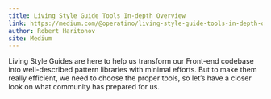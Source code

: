 ```yaml
---
title: Living Style Guide Tools In-depth Overview
link: https://medium.com/@operatino/living-style-guide-tools-in-depth-overview-28cfffb92d05
author: Robert Haritonov
site: Medium
---
```


Living Style Guides are here to help us transform our Front-end codebase into well-described pattern libraries with minimal efforts. But to make them really efficient, we need to choose the proper tools, so let’s have a closer look on what community has prepared for us.
